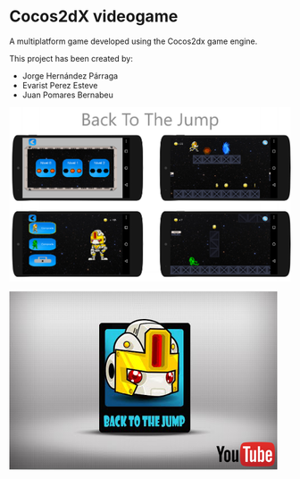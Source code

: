 # Cocos2dX videogame

A multiplatform game developed using the Cocos2dx game engine.

This project has been created by:
* Jorge Hernández Párraga
* Evarist Perez Esteve
* Juan Pomares Bernabeu


![Back to the jump screenshots](./screenshots/MainScreenshoot.png?raw=true)


[<img src="./screenshots/YoutubeLink.png?raw=true">](https://www.youtube.com/watch?v=lB-3aDP0PmI)
